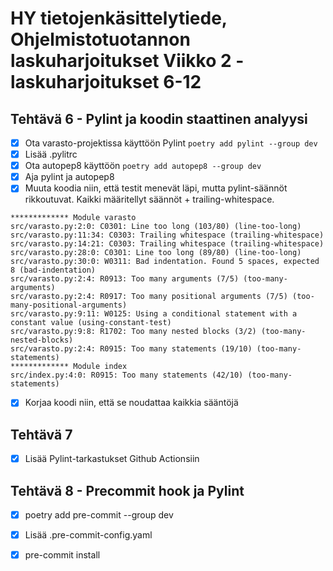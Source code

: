 # HY tietojenkäsittelytiede, Ohjelmistotuotannon laskuharjoitukset Viikko 2 - laskuharjoitukset 6-12

## Tehtävä 6 - Pylint ja koodin staattinen analyysi

- [X] Ota varasto-projektissa käyttöön Pylint `poetry add pylint --group dev`              
- [X] Lisää .pylitrc               
- [X] Ota autopep8 käyttöön `poetry add autopep8 --group dev`                
- [X] Aja pylint ja autopep8          
- [X] Muuta koodia niin, että testit menevät läpi, mutta pylint-säännöt rikkoutuvat. Kaikki määritellyt säännöt + trailing-whitespace. 
````
************* Module varasto
src/varasto.py:2:0: C0301: Line too long (103/80) (line-too-long)
src/varasto.py:11:34: C0303: Trailing whitespace (trailing-whitespace)
src/varasto.py:14:21: C0303: Trailing whitespace (trailing-whitespace)
src/varasto.py:28:0: C0301: Line too long (89/80) (line-too-long)
src/varasto.py:30:0: W0311: Bad indentation. Found 5 spaces, expected 8 (bad-indentation)
src/varasto.py:2:4: R0913: Too many arguments (7/5) (too-many-arguments)
src/varasto.py:2:4: R0917: Too many positional arguments (7/5) (too-many-positional-arguments)
src/varasto.py:9:11: W0125: Using a conditional statement with a constant value (using-constant-test)
src/varasto.py:9:8: R1702: Too many nested blocks (3/2) (too-many-nested-blocks)
src/varasto.py:2:4: R0915: Too many statements (19/10) (too-many-statements)
************* Module index
src/index.py:4:0: R0915: Too many statements (42/10) (too-many-statements)
````          
- [X] Korjaa koodi niin, että se noudattaa kaikkia sääntöjä             

## Tehtävä 7

- [X] Lisää Pylint-tarkastukset Github Actionsiin          

## Tehtävä 8 - Precommit hook ja Pylint
- [X] poetry add pre-commit --group dev      
- [X] Lisää .pre-commit-config.yaml      
- [X] pre-commit install            
    
